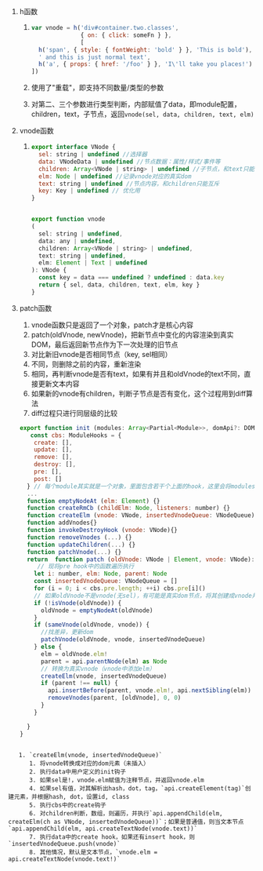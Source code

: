 1. h函数

   1. ```js
      var vnode = h('div#container.two.classes', 
                    { on: { click: someFn } }, 
                    [
        h('span', { style: { fontWeight: 'bold' } }, 'This is bold'),
        ' and this is just normal text',
        h('a', { props: { href: '/foo' } }, 'I\'ll take you places!')
      ])
      ```

   2. 使用了"重载"，即支持不同数量/类型的参数

   3. 对第二、三个参数进行类型判断，内部赋值了data，即module配置，children，text，子节点，返回`vnode(sel, data, children, text, elm)`

2. vnode函数

   1. ```js
      export interface VNode {
        sel: string | undefined //选择器
        data: VNodeData | undefined //节点数据：属性/样式/事件等
        children: Array<VNode | string> | undefined //子节点，和text只能互斥
        elm: Node | undefined //记录vnode对应的真实dom
        text: string | undefined //节点内容，和children只能互斥
        key: Key | undefined // 优化用
      }
      
      
      export function vnode 
      (
      	sel: string | undefined,
        data: any | undefined,
        children: Array<VNode | string> | undefined, 
        text: string | undefined, 
        elm: Element | Text | undefined 
      ): VNode {
        const key = data === undefined ? undefined : data.key
        return { sel, data, children, text, elm, key }
      }
      
      ```

3. patch函数

   1. vnode函数只是返回了一个对象，patch才是核心内容
   2. patch(oldVnode, newVnode)，把新节点中变化的内容渲染到真实DOM，最后返回新节点作为下一次处理的旧节点
   3. 对比新旧vnode是否相同节点（key, sel相同）
   4. 不同，则删除之前的内容，重新渲染
   5. 相同，再判断vnode是否有text，如果有并且和oldVnode的text不同，直接更新文本内容
   6. 如果新的vnode有children，判断子节点是否有变化，这个过程用到diff算法
   7. diff过程只进行同层级的比较

   ```js
   export function init (modules: Array<Partial<Module>>, domApi?: DOMAPI) {
      const cbs: ModuleHooks = {
       create: [],
       update: [],
       remove: [],
       destroy: [],
       pre: [],
       post: []
     } // 每个module其实就是一个对象，里面包含若干个上面的hook，这里会将modules遍历，将每个里面各个hook，push到cbs对应hook的数组中
     ...
     function emptyNodeAt (elm: Element) {}
     function createRmCb (childElm: Node, listeners: number) {}
     function createElm (vnode: VNode, insertedVnodeQueue: VNodeQueue): Node {}
     function addVnodes{}
     function invokeDestroyHook (vnode: VNode){}
     function removeVnodes (...) {}
     function updateChildren(...) {}
     function patchVnode(...) {}
     return  function patch (oldVnode: VNode | Element, vnode: VNode): VNode {
      	// 现将pre hook中的函数遍历执行
       let i: number, elm: Node, parent: Node
       const insertedVnodeQueue: VNodeQueue = []
       for (i = 0; i < cbs.pre.length; ++i) cbs.pre[i]()
       // 如果oldVnode不是vnode(无sel)，有可能是真实dom节点，将其创建成vnode并设置elm
       if (!isVnode(oldVnode)) {
         oldVnode = emptyNodeAt(oldVnode)
       }
       if (sameVnode(oldVnode, vnode)) {
         //找差异，更新dom
         patchVnode(oldVnode, vnode, insertedVnodeQueue)
       } else {
         elm = oldVnode.elm!
         parent = api.parentNode(elm) as Node
         // 转换为真实vnode（vnode中添加elm）
         createElm(vnode, insertedVnodeQueue)
         if (parent !== null) {
           api.insertBefore(parent, vnode.elm!, api.nextSibling(elm))
           removeVnodes(parent, [oldVnode], 0, 0)
         }
       }
   
     }
   }
```
   
   1. `createElm(vnode, insertedVnodeQueue)`
      1. 将vnode转换成对应的dom元素（未插入）
      2. 执行data中用户定义的init钩子
      3. 如果sel是!，vnode.elm赋值为注释节点，并返回vnode.elm
      4. 如果sel有值，对其解析出hash，dot，tag，`api.createElement(tag)`创建元素，并根据hash, dot，设置id, class
      5. 执行cbs中的create钩子
      6. 对children判断，数组，则遍历，并执行`api.appendChild(elm, createElm(ch as VNode, insertedVnodeQueue))`；如果是普通值，则当文本节点`api.appendChild(elm, api.createTextNode(vnode.text))`
      7. 执行data中的create hook，如果还有insert hook，则`insertedVnodeQueue.push(vnode)`
      8. 其他情况，默认是文本节点，`vnode.elm = api.createTextNode(vnode.text!)`

